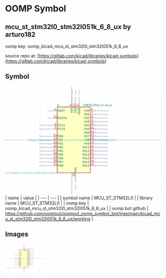 # OOMP Symbol  
## mcu_st_stm32l0_stm32l051k_6_8_ux  by arturo182  
  
oomp key: oomp_kicad_mcu_st_stm32l0_stm32l051k_6_8_ux  
  
source repo at: [https://gitlab.com/kicad/libraries/kicad-symbols](https://gitlab.com/kicad/libraries/kicad-symbols)  
## Symbol  
  
[![working.png](working_600.png)](working.png)  
| name | value | 
| --- | --- | 
| symbol name | MCU_ST_STM32L0 | 
| library name | MCU_ST_STM32L0 | 
| oomp key | oomp_kicad_mcu_st_stm32l0_stm32l051k_6_8_ux | 
| oomp bot github | https://github.com/oomlout/oomlout_oomp_symbol_bot/tree/main/kicad_mcu_st_stm32l0_stm32l051k_6_8_ux/working | 
## Images  
  
[![working.png](working_140.png)](working.png)  
